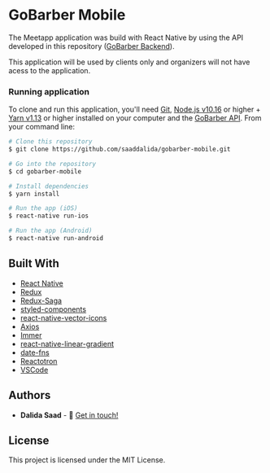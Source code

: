 # GoBarber Mobile

The Meetapp application was build with React Native by using the API developed in this repository (<a href="https://github.com/saaddalida/gobarber-backend" target="_blank" rel="noopener noreferrer">GoBarber Backend</a>).

This application will be used by clients only and organizers will not have acess to the application.

### Running application

To clone and run this application, you'll need [Git](https://git-scm.com), [Node.js v10.16](https://nodejs.org) or higher + [Yarn v1.13](https://yarnpkg.com/en/) or higher installed on your computer and the [GoBarber API](https://github.com/saaddalida/gobarber-backend). From your command line:

```bash
# Clone this repository
$ git clone https://github.com/saaddalida/gobarber-mobile.git

# Go into the repository
$ cd gobarber-mobile

# Install dependencies
$ yarn install

# Run the app (iOS)
$ react-native run-ios

# Run the app (Android)
$ react-native run-android
```

## Built With

- [React Native](https://facebook.github.io/react-native/)
- [Redux](https://redux.js.org/)
- [Redux-Saga](https://github.com/redux-saga/redux-saga)
- [styled-components](https://www.styled-components.com/)
- [react-native-vector-icons](https://github.com/oblador/react-native-vector-icons)
- [Axios](https://github.com/axios/axios)
- [Immer](https://github.com/immerjs/immer)
- [react-native-linear-gradient](https://github.com/react-native-community/react-native-linear-gradient)
- [date-fns](https://date-fns.org/)
- [Reactotron](https://infinite.red/reactotron)
- [VSCode](https://code.visualstudio.com/)

## Authors

- **Dalida Saad** - :wave: [Get in touch!](https://www.linkedin.com/in/dalida-saad/)

## License

This project is licensed under the MIT License.
